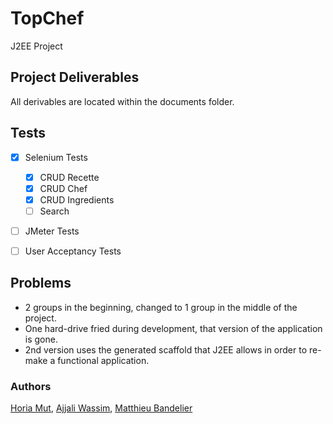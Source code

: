 # TopChef
J2EE Project

## Project Deliverables
All derivables are located within the documents folder.

## Tests
- [x] Selenium Tests
  - [x] CRUD Recette
  - [x] CRUD Chef
  - [x] CRUD Ingredients
  - [ ] Search
- [ ] JMeter Tests
- [ ] User Acceptancy Tests


## Problems
- 2 groups in the beginning, changed to 1 group in the middle of the project.
- One hard-drive fried during development, that version of the application is gone.
- 2nd version uses the generated scaffold that J2EE allows in order to re-make a functional application.

### Authors
[Horia Mut](https://github.com/Drakesinger), [Ajjali Wassim](https://github.com/wassimajjali), [Matthieu Bandelier](https://github.com/matbandeli)

